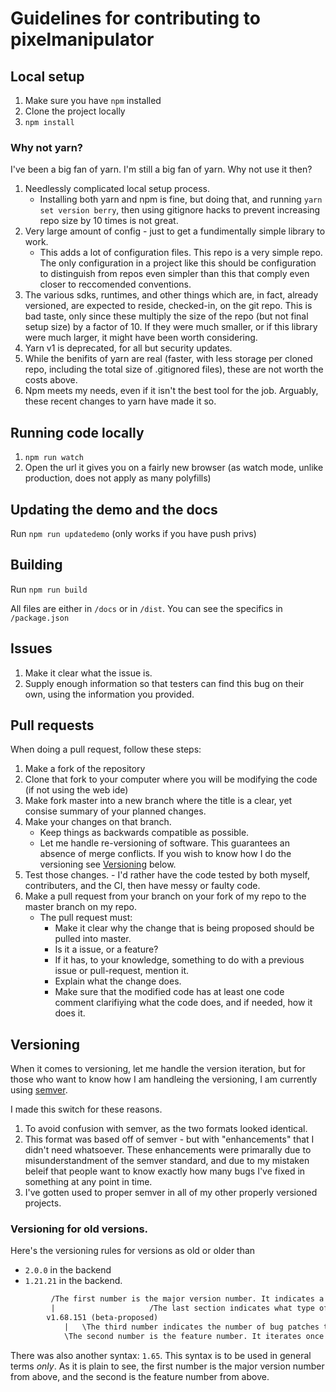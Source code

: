 # Guidelines for contributing to pixelmanipulator

## Local setup

1. Make sure you have `npm` installed
2. Clone the project locally
3. `npm install`

### Why not yarn?

I've been a big fan of yarn. I'm still a big fan of yarn. Why not use it then?

1. Needlessly complicated local setup process.
   - Installing both yarn and npm is fine, but doing that, and running `yarn set
   version berry`, then using gitignore hacks to prevent increasing repo size by 10 times is not great.
2. Very large amount of config - just to get a fundimentally simple
   library to work.
   - This adds a lot of configuration files. This repo is a very simple repo.
     The only configuration in a project like this should be configuration to
     distinguish from repos even simpler than this that comply even closer to
     reccomended conventions.
3. The various sdks, runtimes, and other things which are, in fact,
   already versioned, are expected to reside, checked-in, on the git
   repo. This is bad taste, only since these multiply the size of the
   repo (but not final setup size) by a factor of 10. If they were much smaller,
   or if this library were much larger, it might have been worth considering.
4. Yarn v1 is deprecated, for all but security updates.
5. While the benifits of yarn are real (faster, with less storage per cloned
   repo, including the total size of .gitignored files), these are not worth the
   costs above.
6. Npm meets my needs, even if it isn't the best tool for the job.
   Arguably, these recent changes to yarn have made it so.

## Running code locally

1. `npm run watch`
2. Open the url it gives you on a fairly new browser (as watch mode, unlike
   production, does not apply as many polyfills)

## Updating the demo and the docs

Run `npm run updatedemo` (only works if you have push privs)

## Building

Run `npm run build`

All files are either in `/docs` or in `/dist`. You can see the specifics in `/package.json`

## Issues

1. Make it clear what the issue is.
2. Supply enough information so that testers can find this bug on their own, using the information you provided.

## Pull requests

When doing a pull request, follow these steps:

1. Make a fork of the repository
2. Clone that fork to your computer where you will be modifying the code (if not using the web ide)
3. Make fork master into a new branch where the title is a clear, yet consise summary of your planned changes.
4. Make your changes on that branch.
	* Keep things as backwards compatible as possible.
	* Let me handle re-versioning of software. This guarantees an absence of merge conflicts. If you wish to know how I do the versioning see [Versioning](#Versioning) below.
5. Test those changes. - I'd rather have the code tested by both myself, contributers, and the CI, then have messy or faulty code.
6. Make a pull request from your branch on your fork of my repo to the master branch on my repo.
	* The pull request must:
		* Make it clear why the change that is being proposed should be pulled into master.
    	* Is it a issue, or a feature?
    	* If it has, to your knowledge, something to do with a previous issue or pull-request, mention it.
    	* Explain what the change does.
    	* Make sure that the modified code has at least one code comment clarifiying what the code does, and if needed, how it does it.

## Versioning

When it comes to versioning, let me handle the version iteration, but
for those who want to know how I am handleing the versioning, I am
currently using [semver](https://semver.org).

I made this switch for these reasons.

1. To avoid confusion with semver, as the two formats looked identical.
2. This format was based off of semver - but with "enhancements" that I
   didn't need whatsoever. These enhancements were primarally due to
   misunderstandment of the semver standard, and due to my mistaken
   beleif that people want to know exactly how many bugs I've fixed in
   something at any point in time.
3. I've gotten used to proper semver in all of my other properly
   versioned projects.

### Versioning for old versions.

Here's the versioning rules for versions as old or older than

- `2.0.0` in the backend
- `1.21.21` in the backend.

```txt
         /The first number is the major version number. It indicates a drastic differance in how one interacts with the library. And iterates once per turn of the release cycle identifier.
         |                     /The last section indicates what type of release this is, it is the release cycle identifier. It can either be LTS, alfa, alfa-proposed, beta, or beta-proposed.
        v1.68.151 (beta-proposed)
            |   \The third number indicates the number of bug patches there are. It iterates once per bug patch. This section can, at times, be ommitted due to the potential frequency of it's changing. This section never resets to zero.
            \The second number is the feature number. It iterates once per non-bug-related feature added in this example, there are 65 modifications to the code that don't qualify as bug patches. and are, as such, features. This number never resets to zero.
```

There was also another syntax: `1.65`. This syntax is to be used in general terms _only_.
As it is plain to see, the first number is the major version number from above, and the second is the feature number from above.
